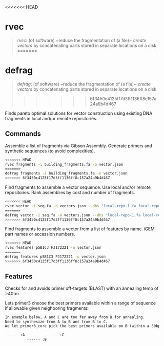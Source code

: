 <<<<<<< HEAD
# rvec

> _rvec_: (of software) ~reduce the fragmentation of (a file)~ _create vectors_ by concatenating parts stored in separate locations on a disk.
=======
# defrag

> _defrag_: (of software) ~reduce the fragmentation of (a file)~ _create vectors_ by concatenating parts stored in separate locations on a disk.
>>>>>>> 6f3450c4125f17d3ff1136ff8c157a24a9b4d467

Finds pareto optimal solutions for vector construction using existing DNA fragments in local and/or remote repositories.

## Commands

Assemble a list of fragments via Gibson Assembly. Generate primers and synthetic sequences (to avoid complexities).

```bash
<<<<<<< HEAD
rvec fragments -i building_fragments.fa -o vector.json
=======
defrag fragments -i building_fragments.fa -o vector.json
>>>>>>> 6f3450c4125f17d3ff1136ff8c157a24a9b4d467
```

Find fragments to assemble a vector sequence. Use local and/or remote repositories. Rank assemblies by cost and number of fragments.

```bash
<<<<<<< HEAD
rvec vector -i seq.fa -o vectors.json --dbs "local-repo-1.fa local-repo-2.fa" --addgene --igem
=======
defrag vector -i seq.fa -o vectors.json --dbs "local-repo-1.fa local-repo-2.fa" --addgene --igem
>>>>>>> 6f3450c4125f17d3ff1136ff8c157a24a9b4d467
```

Find fragments to assemble a vector from a list of features by name. iGEM part names or accession numbers.

```bash
<<<<<<< HEAD
rvec features pSB1C3 FJ172221 -o vector.json
=======
defrag features pSB1C3 FJ172221 -o vector.json
>>>>>>> 6f3450c4125f17d3ff1136ff8c157a24a9b4d467
```

## Features

Checks for and avoids primer off-targets (BLAST) with an annealing temp of >40tm

Lets primer3 choose the best primers available within a range of sequence if allowable given neighboring fragments:

```txt
In example below, A and C are too far away from B for annealing.
Need to synthesize from A to B and from B to C.
We let primer3_core pick the best primers available on B (within a 50bp range at the start and the end of B).

------ :A         ------ :C
          ------ :B
```
